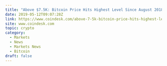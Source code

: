 ```yaml
---
title: "Above $7.5K: Bitcoin Price Hits Highest Level Since August 2018"
date: 2019-05-12T09:07:28Z
link: https://www.coindesk.com/above-7-5k-bitcoin-price-hits-highest-level-since-august-2018?utm_medium=RSS&utm_source=hune
site: www.coindesk.com
topic: crypto
category:
  - Markets
  - News
  - Markets News
  - Bitcoin
draft: false
---
```

